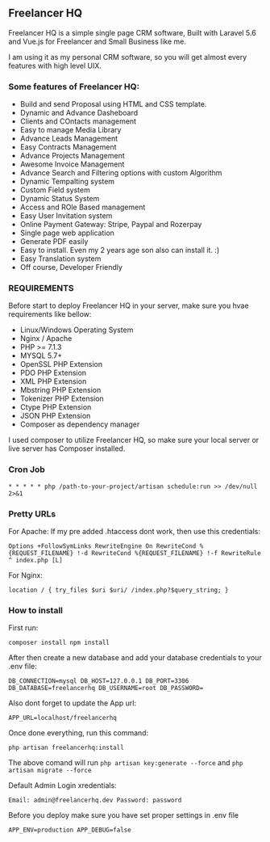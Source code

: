 <h2>Freelancer HQ</h2>

Freelancer HQ is a simple single page CRM software, Built with Laravel 5.6 and Vue.js for Freelancer and Small Business like me.

I am using it as my personal CRM software, so you will get almost every features with high level UIX.

<h3>Some features of Freelancer HQ:</h3>

* Build and send Proposal using HTML and CSS template.
* Dynamic and Advance Dasheboard
* Clients and COntacts management
* Easy to manage Media Library
* Advance Leads Management
* Easy Contracts Management
* Advance Projects Management
* Awesome Invoice Management
* Advance Search and Filtering options with custom Algorithm
* Dynamic Tempalting system
* Custom Field system
* Dynamic Status System
* Access and ROle Based management
* Easy User Invitation system
* Online Payment Gateway: Stripe, Paypal and Rozerpay
* Single page web application
* Generate PDF easily
* Easy to install. Even my 2 years age son also can install it. :)
* Easy Translation system
* Off course, Developer Friendly

<h3>REQUIREMENTS</h3>

Before start to deploy Freelancer HQ in your server, make sure you hvae requirements like bellow:

* Linux/Windows Operating System
* Nginx / Apache
* PHP >= 7.1.3
* MYSQL 5.7+
* OpenSSL PHP Extension
* PDO PHP Extension
* XML PHP Extension
* Mbstring PHP Extension
* Tokenizer PHP Extension
* Ctype PHP Extension
* JSON PHP Extension
* Composer as dependency manager

I used composer to utilize Freelancer HQ, so make sure your local server or live server has  Composer installed.

<h3>Cron Job</h3>

`* * * * * php /path-to-your-project/artisan schedule:run >> /dev/null 2>&1`


<h3>Pretty URLs</h3>

For Apache: If my pre added .htaccess dont work, then use this credentials:

`
Options +FollowSymLinks
RewriteEngine On
RewriteCond %{REQUEST_FILENAME} !-d
RewriteCond %{REQUEST_FILENAME} !-f
RewriteRule ^ index.php [L]
`

For Nginx:

`location / {
    try_files $uri $uri/ /index.php?$query_string;
}`

<h3>How to install</h3>

First run:

`
composer install
npm install
`

After then create a new database and add your database credentials to your .env file:

`
DB_CONNECTION=mysql
DB_HOST=127.0.0.1
DB_PORT=3306
DB_DATABASE=freelancerhq
DB_USERNAME=root
DB_PASSWORD=
`

Also dont forget to update the App url:

`APP_URL=localhost/freelancerhq`

Once done everything, run this command:

`php artisan freelancerhq:install`

The above comand will run `php artisan key:generate --force` and `php artisan migrate --force`


Default Admin Login xredentials:

`
Email: admin@freelancerhq.dev
Password: password
`

Before you deploy make sure you have set proper settings in .env file

`
APP_ENV=production
APP_DEBUG=false
`